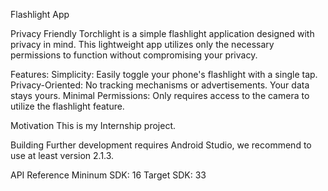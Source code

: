 Flashlight App

Privacy Friendly Torchlight is a simple flashlight application designed with privacy in mind. This lightweight app utilizes only the necessary permissions to function without compromising your privacy.

Features:
Simplicity: Easily toggle your phone's flashlight with a single tap.
Privacy-Oriented: No tracking mechanisms or advertisements. Your data stays yours.
Minimal Permissions: Only requires access to the camera to utilize the flashlight feature.

Motivation
This is my Internship project.

Building
Further development requires Android Studio, we recommend to use at least version 2.1.3.

API Reference
Mininum SDK: 16
Target SDK: 33
